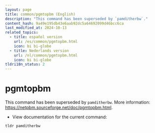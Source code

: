 ```yaml
---
layout: page
title: common/pgmtopbm (English)
description: "This command has been superseded by `pamditherbw`."
content_hash: 9a49e195db43e6aab92dc5a64692099d46bcc6ca
last_modified_at: 2024-10-13
related_topics:
  - title: español version
    url: /es/common/pgmtopbm.html
    icon: bi bi-globe
  - title: Nederlands version
    url: /nl/common/pgmtopbm.html
    icon: bi bi-globe
tldri18n_status: 2
---
```

# pgmtopbm

This command has been superseded by `pamditherbw`.
More information: <https://netpbm.sourceforge.net/doc/pgmtopbm.html>.

- View documentation for the current command:

`tldr pamditherbw`
